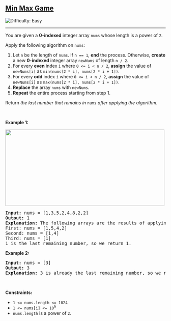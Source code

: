 <h2><a href="https://leetcode.com/problems/min-max-game">Min Max Game</a></h2> <img src='https://img.shields.io/badge/Difficulty-Easy-brightgreen' alt='Difficulty: Easy' /><hr><p>You are given a <strong>0-indexed</strong> integer array <code>nums</code> whose length is a power of <code>2</code>.</p>

<p>Apply the following algorithm on <code>nums</code>:</p>

<ol>
	<li>Let <code>n</code> be the length of <code>nums</code>. If <code>n == 1</code>, <strong>end</strong> the process. Otherwise, <strong>create</strong> a new <strong>0-indexed</strong> integer array <code>newNums</code> of length <code>n / 2</code>.</li>
	<li>For every <strong>even</strong> index <code>i</code> where <code>0 &lt;= i &lt; n / 2</code>, <strong>assign</strong> the value of <code>newNums[i]</code> as <code>min(nums[2 * i], nums[2 * i + 1])</code>.</li>
	<li>For every <strong>odd</strong> index <code>i</code> where <code>0 &lt;= i &lt; n / 2</code>, <strong>assign</strong> the value of <code>newNums[i]</code> as <code>max(nums[2 * i], nums[2 * i + 1])</code>.</li>
	<li><strong>Replace</strong> the array <code>nums</code> with <code>newNums</code>.</li>
	<li><strong>Repeat</strong> the entire process starting from step 1.</li>
</ol>

<p>Return <em>the last number that remains in </em><code>nums</code><em> after applying the algorithm.</em></p>

<p>&nbsp;</p>
<p><strong class="example">Example 1:</strong></p>
<img alt="" src="https://assets.leetcode.com/uploads/2022/04/13/example1drawio-1.png" style="width: 500px; height: 240px;" />
<pre>
<strong>Input:</strong> nums = [1,3,5,2,4,8,2,2]
<strong>Output:</strong> 1
<strong>Explanation:</strong> The following arrays are the results of applying the algorithm repeatedly.
First: nums = [1,5,4,2]
Second: nums = [1,4]
Third: nums = [1]
1 is the last remaining number, so we return 1.
</pre>

<p><strong class="example">Example 2:</strong></p>

<pre>
<strong>Input:</strong> nums = [3]
<strong>Output:</strong> 3
<strong>Explanation:</strong> 3 is already the last remaining number, so we return 3.
</pre>

<p>&nbsp;</p>
<p><strong>Constraints:</strong></p>

<ul>
	<li><code>1 &lt;= nums.length &lt;= 1024</code></li>
	<li><code>1 &lt;= nums[i] &lt;= 10<sup>9</sup></code></li>
	<li><code>nums.length</code> is a power of <code>2</code>.</li>
</ul>
